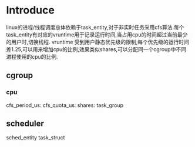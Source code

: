 # Introduce
linux的进程/线程调度总体依赖于task_entity,对于非实时任务采用cfs算法.每个task_entity有对应的vruntime用于记录运行时间,当占用cpu的时间超过当前最少的用户时,切换线程.
vruntime 受到用户静态优先级的限制,每个优先级的运行时间差1.25,可以用来增加cpu的比例,效果类似shares,可以分配同一个cgroup中不同进程使用的cpu的比例.

## cgroup
### cpu
cfs_period_us:
cfs_quota_us:
shares:
task_group
## scheduler

sched_entity
task_struct